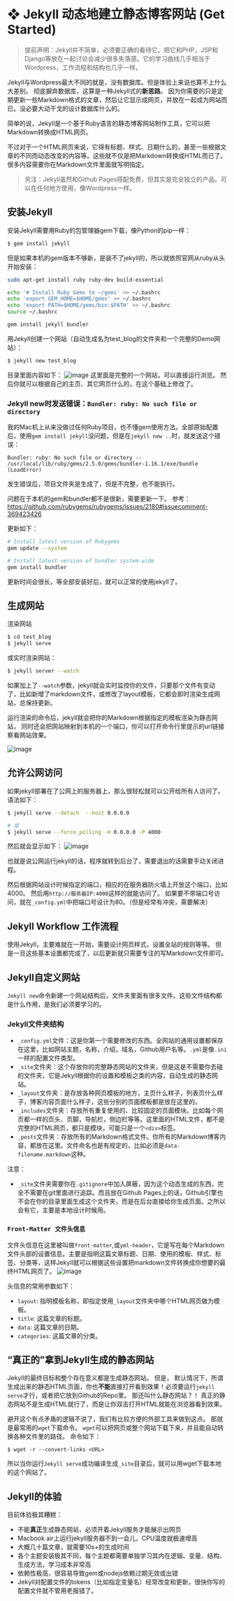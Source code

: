 # ❖ Jekyll 动态地建立静态博客网站 (Get Started)

> 提前声明：Jekyll并不简单，必须要正确的看待它。把它和PHP，JSP和Django等放在一起讨论会减少很多失落感。它的学习曲线几乎相当于Wordpress，工作流程和结构也几乎一样。

Jekyll与Wordpress最大不同的就是，没有数据库。但是体验上来说也算不上什么大差别。
彻底摒弃数据库，这算是一种Jekyll式的**新思路**。
因为你需要的只是定期更新一些Markdown格式的文章，然后让它显示成网页，并放在一起成为网站而已。没必要大动干戈的设计数据库什么的。

简单的说，Jekyll是一个基于Ruby语言的静态博客网站制作工具，它可以把Markdown转换成HTML网页。

不过对于一个HTML网页来说，它得有标题、样式、日期什么的，甚至一些根据文章的不同而动态改变的内容等。这些就不仅是把Markdown转换成HTML而已了。很多内容需要你在Markdown文件里面就写明指定。

> 另注：Jekyll虽然和Github Pages搭配免费，但其实是完全独立的产品。可以在任何地方使用，像Wordpress一样。

## 安装Jekyll

安装Jekyll需要用Ruby的包管理器gem下载，像Python的pip一样：
```sh
$ gem install jekyll
```

但是如果本机的gem版本不够新，是装不了jekyll的，所以就依照官网从ruby从头开始安装：
```sh
sudo apt-get install ruby ruby-dev build-essential

echo '# Install Ruby Gems to ~/gems' >> ~/.bashrc
echo 'export GEM_HOME=$HOME/gems' >> ~/.bashrc
echo 'export PATH=$HOME/gems/bin:$PATH' >> ~/.bashrc
source ~/.bashrc

gem install jekyll bundler
```

用Jekyll创建一个网站（自动生成名为test_blog的文件夹和一个完整的Demo网站）：
```sh
$ jekyll new test_blog
```
目录里面内容如下：
![image](https://user-images.githubusercontent.com/14041622/41506105-dcfb6dbe-7249-11e8-8ab0-7f24eaedf69d.png)
这里面是完整的一个网站，可以直接运行浏览。
然后你就可以根据自己的主页、其它网页什么的，在这个基础上修改了。

### Jekyll new时发送错误：`Bundler: ruby: No such file or directory`
我的Mac机上从来没做过任何Ruby项目，也不懂gem使用方法。全部原始配置后，使用`gem install jekyll`没问题，但是在`jekyll new ..`时，就发送这个错误：
```
Bundler: ruby: No such file or directory -- /usr/local/lib/ruby/gems/2.5.0/gems/bundler-1.16.1/exe/bundle (LoadError)
```
发生错误后，项目文件夹是生成了，但是不完整，也不能执行。

问题在于本机的gem和bundler都不是很新，需要更新一下。
参考：https://github.com/rubygems/rubygems/issues/2180#issuecomment-369423426

更新如下：
```sh
# Install latest version of Rubygems
gem update --system

# Install latest version of bundler system-wide
gem install bundler
```
更新时间会很长，等全部安装好后，就可以正常的使用jekyll了。



## 生成网站

渲染网站
```sh
$ cd test_blog
$ jekyll serve
```
或实时渲染网站：
```sh
$ jekyll server --watch
```
如果加上了`--watch`参数，jekyll就会实时监控你的文件，只要那个文件有变动了，比如新增了markdown文件，或修改了layout模板，它都会即时渲染生成网站，总保持更新。

运行渲染的命令后，jekyll就会把你的Markdown根据指定的模板渲染为静态网站，
同时还会把网站映射到本机的一个端口，你可以打开命令行里提示的url链接察看网站效果。

![image](https://user-images.githubusercontent.com/14041622/41506042-66022d84-7248-11e8-9254-34f109bc4781.png)


## 允许公网访问
如果jekyll部署在了公网上的服务器上，那么很轻松就可以公开给所有人访问了。
语法如下：
```sh
$ jekyll serve --detach  --host 0.0.0.0

# 或
$ jekyll serve --force_polling -H 0.0.0.0 -P 4000
```

然后就会显示如下：
![image](https://user-images.githubusercontent.com/14041622/45504068-6a00ba00-b7bb-11e8-9e3c-def7e94db4b0.png)

也就是说公网运行jekyll的话，程序就转到后台了，需要退出的话需要手动关闭进程。

然后根据网站设计时候指定的端口，相应的在服务器防火墙上开放这个端口，比如4000。
然后用`http://服务器IP:4000`这样的就能访问了。
如果要不带端口号访问，就在`_config.yml`中把端口号设计为80。（但是经常有冲突，需要解决）


## Jekyll Workflow 工作流程
使用Jekyll，主要难就在一开始，需要设计网页样式，设置全站的规则等等。
但是一旦这些基本设置都完成了，以后更新就只需要专注的写Markdown文件即可。


## Jekyll自定义网站
`Jekyll new`命令新建一个网站结构后，文件夹里面有很多文件。这些文件结构都是什么作用，是我们必须要学习的。

### Jekyll文件夹结构

- `_config.yml`文件：这是你第一个需要修改的东西。全网站的通用设置都保存在这里，比如网站主题，名称，介绍，域名，Github用户名等。`.yml`是像`.ini`一样的配置文件类型。
- `_site`文件夹：这个存放你的完整静态网站的文件夹，但是这是不需要你去碰的文件夹，它是Jekyll根据你的设置和模板之类的内容，自动生成的静态网站。
- `_layout`文件夹：是存放各种网页模板的地方，主页什么样子，列表页什么样子，博客内容页面什么样子，这些分别的页面模板都是放在这里的。
- `_includes`文件夹：存放所有重复使用的、比较固定的页面模块。比如每个网页都一样的页头、页脚，导航栏，侧边栏等等。这里面的HTML文件，都不是完整的HTML网页，都只是模块，可能只是一个`<div>`标签。
- `_posts`文件夹：存放所有的Markdown格式文件。你所有的Markdown博客内容，都放在这里。文件命名也是有规定的，比如必须是`data-filename.markdown`这种。


注意：
- `_site`文件夹需要你在`.gitignore`中加入屏蔽，因为这个动态生成的东西，完全不需要在git里面进行追踪。而且放在Github Pages上的话，Github引擎也不会在你的目录里面生成这个文件夹，而是在后台直接给你生成页面。之所以会有它，主要是本地设计时候用。

### `Front-Matter 文件头信息`
文件头信息在这里被叫做`front-matter`,或`yml-header`，它是写在每个Markdown文件头部的设置信息。主要是指明这篇文章标题、日期、使用的模板、样式、标签、分类等，这样Jekyll就可以根据这些设置把markdown文件转换成你想要的最终HTML网页了。
![image](https://user-images.githubusercontent.com/14041622/41506335-74900244-724e-11e8-8784-e699b4ebb8e9.png)


头信息的常用参数如下：
- `layout`: 指明模板名称，即指定使用`_layout`文件夹中哪个HTML网页做为模板。
- `title`: 这篇文章的标题。
- `data`: 这篇文章的日期。
- `categories`: 这篇文章的分类。


## “真正的”拿到Jekyll生成的静态网站

Jekyll的最终目标和整个存在意义都是生成静态网站。
但是，
默认情况下，所谓生成出来的静态HTML页面，你也**不能**直接打开看到效果！必须要运行`jekyll serve`才行，或者把它放到Github的Repo里。
那还叫什么静态网站？！
真正的静态网站不是生成HTML就行了，而是让你双击打开HTML就能在浏览器看到效果。

避开这个有点矛盾的逻辑不说了，我们有比较方便的外部工具来做到这点。
那就是最常用的`wget`下载命令。
`wget`可以把网页或整个网站下载下来，并且能自动转换各种文件里的路径。
命令如下：
```$
$ wget -r --convert-links <URL>
```
所以当你运行`Jekyll serve`成功编译生成`_site`目录后，就可以用wget下载本地的这个网站了。


## Jekyll的体验

目前体验极其糟糕：
- 不能**真正**生成静态网站，必须开着Jekyll服务才能展示出网页
- Macbook air上运行jekyll服务器不到一会儿，CPU温度就极速增高
- 大概几十篇文章，就需要10s+的生成时间
- 各个主题安装极其不同，每个主题都需要单独学习其内在逻辑、变量、结构、生成方法，学习成本非常高
- 依赖性极高，很容易导致gem或nodejs依赖过期无效或出错
- Jekyll对配置文件的tokens（比如指定变量名）经常改变和更新，很快你写的配置文件就不管用老报错了。
